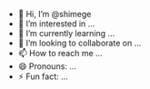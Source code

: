 - 👋 Hi, I’m @shimege
- 👀 I’m interested in ...
- 🌱 I’m currently learning ...
- 💞️ I’m looking to collaborate on ...
- 📫 How to reach me ...
- 😄 Pronouns: ...
- ⚡ Fun fact: ...

<!---
shimege/shimege is a ✨ special ✨ repository because its `README.md` (this file) appears on your GitHub profile.
You can click the Preview link to take a look at your changes.
--->
